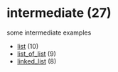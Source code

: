 # intermediate (27)
some intermediate examples

+ [list](list/README.md) (10)
+ [list_of_list](list_of_list/README.md) (9)
+ [linked_list](linked_list/README.md) (8)

